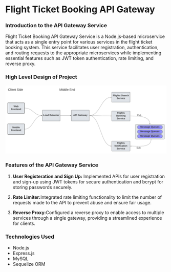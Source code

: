 # Flight Ticket Booking API Gateway


<h3>Introduction to the API Gateway Service</h3>
<p>
    Flight Ticket Booking API Gateway Service is a Node.js-based microservice that acts as a single entry point for various services in the flight ticket booking system. This service facilitates user registration, authentication, and routing requests to the appropriate microservices while implementing essential features such as JWT token authentication, rate limiting, and reverse proxy.
</p>


<h3>High Level Design of Project</h3>
<img src="/src/High-Level-Design.png" alt="High level design of project"/>


<h3>Features of the API Gateway Service</h3>
<p>
<ol>
<li><p><b>User Registeration and Sign Up:</b> Implemented APIs for user registration and sign-up using JWT tokens for secure authentication and bcrypt for storing passwords securely.</p></li>
<li><p><b>Rate Limiter:</b>Integrated rate limiting functionality to limit the number of requests made to the API to prevent abuse and ensure fair usage.</p></li>
<li><p><b>Reverse Proxy:</b>Configured a reverse proxy to enable access to multiple services through a single gateway, providing a streamlined experience for clients.</p></li>
</ol>
</p>

<h3>Technologies Used</h3>
<ul>
<li>Node.js</li>
<li>Express.js</li>
<li>MySQL</li>
<li>Sequelize ORM</li>
</ul>
